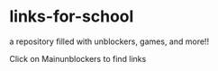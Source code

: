 # links-for-school
a repository filled with unblockers, games, and more!! 

Click on Mainunblockers to find links
